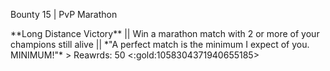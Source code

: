 Bounty 15 \| PvP Marathon

\*\*Long Distance Victory\*\* \|\| Win a marathon match with 2 or more
of your champions still alive \|\| \*\"A perfect match is the minimum I
expect of you. MINIMUM!\"\* \> Reawrds: 50 \<:gold:1058304371940655185\>
